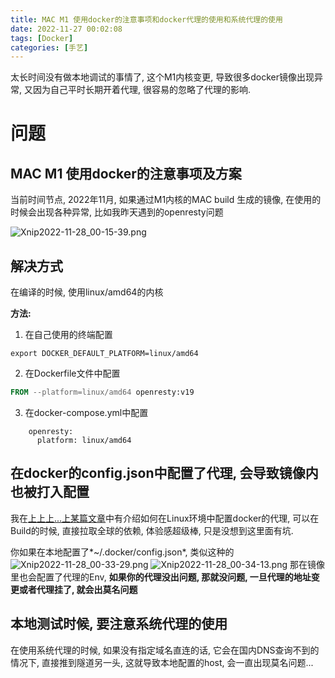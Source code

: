 ```yaml
---
title: MAC M1 使用docker的注意事项和docker代理的使用和系统代理的使用
date: 2022-11-27 00:02:08
tags: [Docker]
categories: [手艺]
---
```

太长时间没有做本地调试的事情了, 这个M1内核变更, 导致很多docker镜像出现异常, 又因为自己平时长期开着代理, 很容易的忽略了代理的影响.

<!--more-->

# 问题
## MAC M1 使用docker的注意事项及方案
当前时间节点, 2022年11月, 如果通过M1内核的MAC build 生成的镜像, 在使用的时候会出现各种异常, 比如我昨天遇到的openresty问题

![Xnip2022-11-28_00-15-39.png](https://s2.loli.net/2022/11/28/xp8IhEeQuliZsSJ.png "M1内核不好用啊")

## 解决方式
在编译的时候, 使用linux/amd64的内核

**方法:**
1. 在自己使用的终端配置 
```shell
export DOCKER_DEFAULT_PLATFORM=linux/amd64  
```

2. 在Dockerfile文件中配置
```dockerfile
FROM --platform=linux/amd64 openresty:v19
```

3. 在docker-compose.yml中配置
```docker-compose
    openresty:
      platform: linux/amd64
```

## 在docker的config.json中配置了代理, 会导致镜像内也被打入配置
我在[上上上...上某篇文章]中有介绍如何在Linux环境中配置docker的代理, 可以在Build的时候, 直接拉取全球的依赖, 
体验感超级棒, 只是没想到这里面有坑.

你如果在本地配置了*~/.docker/config.json*, 类似这种的
![Xnip2022-11-28_00-33-29.png](https://s2.loli.net/2022/11/28/IeJPSnkrFlU5dAm.png "docker 代理配置")
![Xnip2022-11-28_00-34-13.png](https://s2.loli.net/2022/11/28/qgiot4nfTONWeF2.png "docker inspect")
那在镜像里也会配置了代理的Env, **如果你的代理没出问题, 那就没问题, 一旦代理的地址变更或者代理挂了, 就会出莫名问题**

## 本地测试时候, 要注意系统代理的使用
在使用系统代理的时候, 如果没有指定域名直连的话, 它会在国内DNS查询不到的情况下, 直接推到隧道另一头, 这就导致本地配置的host, 
会一直出现莫名问题...

[上上上...上某篇文章]: http://www.liupengliang.com/linux-dockerfile-build%E6%97%B6%E8%AF%B7%E6%B1%82%E8%B6%85%E6%97%B6%E7%9A%84%E9%97%AE%E9%A2%98%E8%A7%A3%E5%86%B3/
